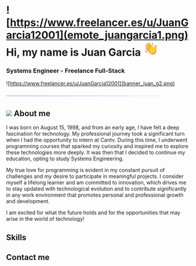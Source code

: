 # ![https://www.freelancer.es/u/JuanGarcia12001](emote_juangarcia1.png) Hi, my name is Juan Garcia <img src="hello.gif" width="40">

### Systems Engineer - Freelance Full-Stack

![https://www.freelancer.es/u/JuanGarcia12001](banner_juan_g2.png)

![Descripción opcional](line.gif)

## <img src="https://media2.giphy.com/media/QssGEmpkyEOhBCb7e1/giphy.gif?cid=ecf05e47a0n3gi1bfqntqmob8g9aid1oyj2wr3ds3mg700bl&amp;rid=giphy.gif" width="40"> About me

I was born on August 15, 1998, and from an early age, I have felt a deep fascination for technology. My professional journey took a significant turn when I had the opportunity to intern at Cantv. During this time, I underwent programming courses that sparked my curiosity and inspired me to explore these technologies more deeply. It was then that I decided to continue my education, opting to study Systems Engineering.

My true love for programming is evident in my constant pursuit of challenges and my desire to participate in meaningful projects. I consider myself a lifelong learner and am committed to innovation, which drives me to stay updated with technological evolution and to contribute significantly in any work environment that promotes personal and professional growth and development.

I am excited for what the future holds and for the opportunities that may arise in the world of technology!

## Skills


## Contact me